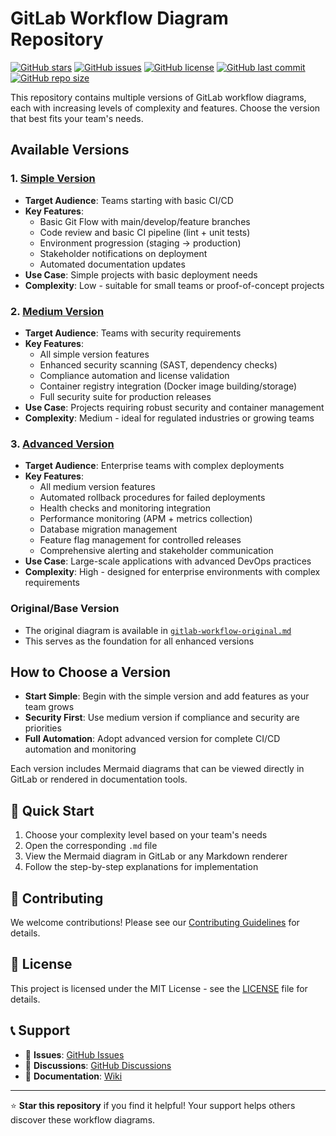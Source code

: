 # GitLab Workflow Diagram Repository

[![GitHub stars](https://img.shields.io/github/stars/mdastpak/git-workflow-diagram-repo)](https://github.com/mdastpak/git-workflow-diagram-repo/stargazers)
[![GitHub issues](https://img.shields.io/github/issues/mdastpak/git-workflow-diagram-repo)](https://github.com/mdastpak/git-workflow-diagram-repo/issues)
[![GitHub license](https://img.shields.io/github/license/mdastpak/git-workflow-diagram-repo)](https://github.com/mdastpak/git-workflow-diagram-repo/blob/main/LICENSE)
[![GitHub last commit](https://img.shields.io/github/last-commit/mdastpak/git-workflow-diagram-repo)](https://github.com/mdastpak/git-workflow-diagram-repo/commits/main)
[![GitHub repo size](https://img.shields.io/github/repo-size/mdastpak/git-workflow-diagram-repo)](https://github.com/mdastpak/git-workflow-diagram-repo)

This repository contains multiple versions of GitLab workflow diagrams, each with increasing levels of complexity and features. Choose the version that best fits your team's needs.

## Available Versions

### 1. [Simple Version](gitlab-workflow-simple.md)
- **Target Audience**: Teams starting with basic CI/CD
- **Key Features**:
  - Basic Git Flow with main/develop/feature branches
  - Code review and basic CI pipeline (lint + unit tests)
  - Environment progression (staging → production)
  - Stakeholder notifications on deployment
  - Automated documentation updates
- **Use Case**: Simple projects with basic deployment needs
- **Complexity**: Low - suitable for small teams or proof-of-concept projects

### 2. [Medium Version](gitlab-workflow-medium.md)
- **Target Audience**: Teams with security requirements
- **Key Features**:
  - All simple version features
  - Enhanced security scanning (SAST, dependency checks)
  - Compliance automation and license validation
  - Container registry integration (Docker image building/storage)
  - Full security suite for production releases
- **Use Case**: Projects requiring robust security and container management
- **Complexity**: Medium - ideal for regulated industries or growing teams

### 3. [Advanced Version](gitlab-workflow-advanced.md)
- **Target Audience**: Enterprise teams with complex deployments
- **Key Features**:
  - All medium version features
  - Automated rollback procedures for failed deployments
  - Health checks and monitoring integration
  - Performance monitoring (APM + metrics collection)
  - Database migration management
  - Feature flag management for controlled releases
  - Comprehensive alerting and stakeholder communication
- **Use Case**: Large-scale applications with advanced DevOps practices
- **Complexity**: High - designed for enterprise environments with complex requirements

### Original/Base Version
- The original diagram is available in [`gitlab-workflow-original.md`](gitlab-workflow-original.md)
- This serves as the foundation for all enhanced versions

## How to Choose a Version

- **Start Simple**: Begin with the simple version and add features as your team grows
- **Security First**: Use medium version if compliance and security are priorities
- **Full Automation**: Adopt advanced version for complete CI/CD automation and monitoring

Each version includes Mermaid diagrams that can be viewed directly in GitLab or rendered in documentation tools.

## 📖 **Quick Start**

1. Choose your complexity level based on your team's needs
2. Open the corresponding `.md` file
3. View the Mermaid diagram in GitLab or any Markdown renderer
4. Follow the step-by-step explanations for implementation

## 🤝 **Contributing**

We welcome contributions! Please see our [Contributing Guidelines](CONTRIBUTING.md) for details.

## 📄 **License**

This project is licensed under the MIT License - see the [LICENSE](LICENSE) file for details.

## 📞 **Support**

- 📧 **Issues**: [GitHub Issues](https://github.com/mdastpak/git-workflow-diagram-repo/issues)
- 💬 **Discussions**: [GitHub Discussions](https://github.com/mdastpak/git-workflow-diagram-repo/discussions)
- 📖 **Documentation**: [Wiki](https://github.com/mdastpak/git-workflow-diagram-repo/wiki)

---

⭐ **Star this repository** if you find it helpful! Your support helps others discover these workflow diagrams.
